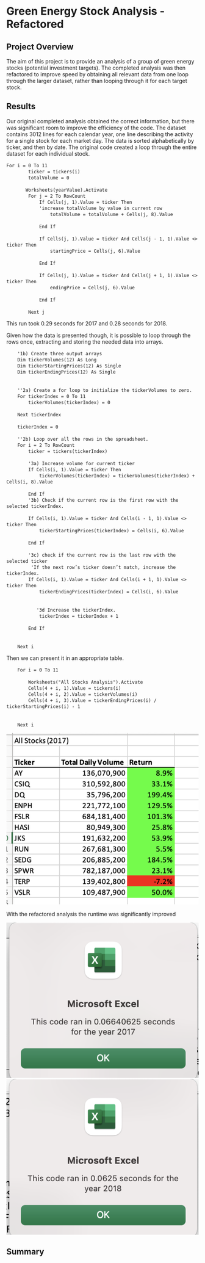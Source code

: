 # Green Energy Stock Analysis - Refactored

## Project Overview
The aim of this project is to provide an analysis of a group of green energy stocks (potential investment targets). The completed analysis was then refactored to improve speed by obtaining all relevant data from one loop through the larger dataset, rather than looping through it for each target stock.

## Results
Our original completed analysis obtained the correct information, but there was significant room to improve the efficiency of the code. The dataset contains 3012 lines for each calendar year, one line describing the activity for a single stock for each market day. The data is sorted alphabetically by ticker, and then by date. The original code created a loop through the entire dataset for each individual stock. 
``` 
For i = 0 To 11
        ticker = tickers(i)
        totalVolume = 0
        
       Worksheets(yearValue).Activate
        For j = 2 To RowCount
            If Cells(j, 1).Value = ticker Then
            'increase totalVolume by value in current row
                totalVolume = totalVolume + Cells(j, 8).Value
     
            End If
        
            If Cells(j, 1).Value = ticker And Cells(j - 1, 1).Value <> ticker Then
                startingPrice = Cells(j, 6).Value
        
            End If

            If Cells(j, 1).Value = ticker And Cells(j + 1, 1).Value <> ticker Then
                endingPrice = Cells(j, 6).Value

            End If
        
        Next j
```
This run took 0.29 seconds for 2017 and 0.28 seconds for 2018.

Given how the data is presented though, it is possible to loop through the rows once, extracting and storing the needed data into arrays. 
```
    '1b) Create three output arrays
    Dim tickerVolumes(12) As Long
    Dim tickerStartingPrices(12) As Single
    Dim tickerEndingPrices(12) As Single
    
    
    ''2a) Create a for loop to initialize the tickerVolumes to zero.
    For tickerIndex = 0 To 11
        tickerVolumes(tickerIndex) = 0
        
    Next tickerIndex
    
    tickerIndex = 0
        
    ''2b) Loop over all the rows in the spreadsheet.
    For i = 2 To RowCount
        ticker = tickers(tickerIndex)
        
        '3a) Increase volume for current ticker
        If Cells(i, 1).Value = ticker Then
            tickerVolumes(tickerIndex) = tickerVolumes(tickerIndex) + Cells(i, 8).Value
        
        End If
        '3b) Check if the current row is the first row with the selected tickerIndex.
       
        If Cells(i, 1).Value = ticker And Cells(i - 1, 1).Value <> ticker Then
            tickerStartingPrices(tickerIndex) = Cells(i, 6).Value
            
        End If
        
        '3c) check if the current row is the last row with the selected ticker
         'If the next row’s ticker doesn’t match, increase the tickerIndex.
        If Cells(i, 1).Value = ticker And Cells(i + 1, 1).Value <> ticker Then
            tickerEndingPrices(tickerIndex) = Cells(i, 6).Value
                

           '3d Increase the tickerIndex.
            tickerIndex = tickerIndex + 1
            
        End If
    
   
    Next i
```

Then we can present it in an appropriate table. 

```'4) Loop through your arrays to output the Ticker, Total Daily Volume, and Return.
    For i = 0 To 11
        
        Worksheets("All Stocks Analysis").Activate
        Cells(4 + i, 1).Value = tickers(i)
        Cells(4 + i, 2).Value = tickerVolumes(i)
        Cells(4 + i, 3).Value = tickerEndingPrices(i) / tickerStartingPrices(i) - 1
              
        
    Next i
```

![Screenshot_2017 Results](/Resources/Table_2017results.png)

With the refactored analysis the runtime was significantly improved

![Refactored run time 2017](/Resources/VBA_Challenge_2017.png)
![Refactored run time 2018](/Resources/VBA_Challenge_2018.png)

## Summary


